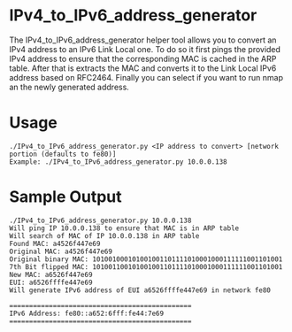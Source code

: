 # IPv4_to_IPv6_address_generator
The IPv4_to_IPv6_address_generator helper tool allows you to convert an IPv4 address to an IPv6 Link Local one. To do so it first pings the provided IPv4 address to ensure that the corresponding MAC is cached in the ARP table. After that is extracts the MAC and converts it to the Link Local IPv6 address based on RFC2464. Finally you can select if you want to run nmap an the newly generated address.

# Usage
```
./IPv4_to_IPv6_address_generator.py <IP address to convert> [network portion (defaults to fe80)]
Example: ./IPv4_to_IPv6_address_generator.py 10.0.0.138
```

# Sample Output
```
./IPv4_to_IPv6_address_generator.py 10.0.0.138
Will ping IP 10.0.0.138 to ensure that MAC is in ARP table
Will search of MAC of IP 10.0.0.138 in ARP table
Found MAC: a4526f447e69
Original MAC: a4526f447e69
Original binary MAC: 101001000101001001101111010001000111111001101001
7th Bit flipped MAC: 101001100101001001101111010001000111111001101001
New MAC: a6526f447e69
EUI: a6526ffffe447e69
Will generate IPv6 address of EUI a6526ffffe447e69 in network fe80

==============================================
IPv6 Address: fe80::a652:6fff:fe44:7e69
==============================================
```